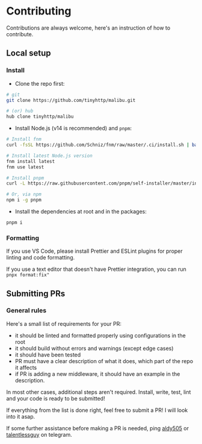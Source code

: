 # Contributing

Contributions are always welcome, here's an instruction of how to contribute.

## Local setup

### Install

- Clone the repo first:

```sh
# git
git clone https://github.com/tinyhttp/malibu.git

# (or) hub
hub clone tinyhttp/malibu
```

- Install Node.js (v14 is recommended) and `pnpm`:

```sh
# Install fnm
curl -fsSL https://github.com/Schniz/fnm/raw/master/.ci/install.sh | bash

# Install latest Node.js version
fnm install latest
fnm use latest

# Install pnpm
curl -L https://raw.githubusercontent.com/pnpm/self-installer/master/install.js | node

# Or, via npm
npm i -g pnpm
```

- Install the dependencies at root and in the packages:

```sh
pnpm i
```

### Formatting

If you use VS Code, please install Prettier and ESLint plugins for proper linting and code formatting.

If you use a text editor that doesn't have Prettier integration, you can run `pnpx format:fix"`

## Submitting PRs

### General rules

Here's a small list of requirements for your PR:

- it should be linted and formatted properly using configurations in the root
- it should build without errors and warnings (except edge cases)
- it should have been tested
- PR must have a clear description of what it does, which part of the repo it affects
- if PR is adding a new middleware, it should have an example in the description.

In most other cases, additional steps aren't required. Install, write, test, lint and your code is ready to be submitted!

If everything from the list is done right, feel free to submit a PR! I will look into it asap.

If some further assistance before making a PR is needed, ping [aldy505](https://t.me/aldy505) or [talentlessguy](talentless_guy) on telegram.
